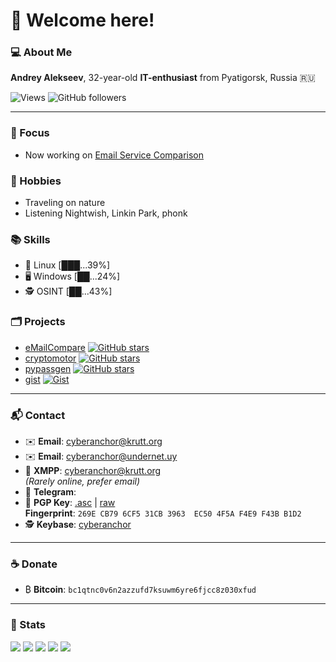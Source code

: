 <div align="left">

# 👋 Welcome here!

### 💻 About Me 

**Andrey Alekseev**, 32-year-old **IT-enthusiast** from Pyatigorsk, Russia 🇷🇺

![Views](https://komarev.com/ghpvc/?username=cyberanchor&color=brightgreen)
![GitHub followers](https://img.shields.io/github/followers/cyberanchor?style=plastic&color=brightgreen)

---

### 🚀 Focus 
- Now working on [Email Service Comparison](https://github.com/cyberanchor/eMailCompare)

### 🌴 Hobbies 
- Traveling on nature
- Listening Nightwish, Linkin Park, phonk

### 📚 Skills 
- 🐧 Linux [███...39%]
- 🖥️ Windows [██...24%]
- 🕵️ OSINT [██...43%]


### 🗂️ Projects
- [eMailCompare](https://github.com/cyberanchor/eMailCompare) [![GitHub stars](https://img.shields.io/github/stars/cyberanchor/eMailCompare)](https://github.com/cyberanchor/eMailCompare/stargazers)
- [cryptomotor](https://github.com/cyberanchor/cryptomotor) [![GitHub stars](https://img.shields.io/github/stars/cyberanchor/cryptomotor)](https://github.com/cyberanchor/cryptomotor/stargazers)
- [pypassgen](https://github.com/cyberanchor/pypassgen) [![GitHub stars](https://img.shields.io/github/stars/cyberanchor/pypassgen)](https://github.com/cyberanchor/pypassgen/stargazers)
- [gist](https://gist.github.com/cyberanchor) [![Gist](https://img.shields.io/badge/-Gists-000000)](https://gist.github.com/cyberanchor)

---

### 📬 Contact

- ✉️ **Email**: [cyberanchor@krutt.org](mailto:cyberanchor@krutt.org)
- ✉️ **Email**: [cyberanchor@undernet.uy](mailto:cyberanchor@undernet.uy)
- 💬 **XMPP**: [cyberanchor@krutt.org](xmpp:cyberanchor@krutt.org)  
  *(Rarely online, prefer email)*
- 📲 **Telegram**: []()
- 🔑 **PGP Key**: [.asc](https://github.com/cyberanchor/cyberanchor/blob/main/public-key.asc) | [raw](https://raw.githubusercontent.com/cyberanchor/cyberanchor/refs/heads/main/public-key.asc)  
  **Fingerprint**: `269E CB79 6CF5 31CB 3963  EC50 4F5A F4E9 F43B B1D2`
- 🕵️ **Keybase**: [cyberanchor](https://keybase.io/cyberanchor)

---

### ☕ Donate

- ₿ **Bitcoin**: `bc1qtnc0v6n2azzufd7ksuwm6yre6fjcc8z030xfud`

---

### 📝 Stats

![](https://github-profile-summary-cards.vercel.app/api/cards/profile-details?username=cyberanchor&theme=solarized_dark)
![](https://github-profile-summary-cards.vercel.app/api/cards/most-commit-language?username=cyberanchor&theme=solarized_dark)
![](https://github-profile-summary-cards.vercel.app/api/cards/repos-per-language?username=cyberanchor&theme=solarized_dark)
![](https://github-profile-summary-cards.vercel.app/api/cards/stats?username=cyberanchor&theme=solarized_dark)
![](https://github-profile-summary-cards.vercel.app/api/cards/productive-time?username=cyberanchor&theme=solarized_dark)

</div>
